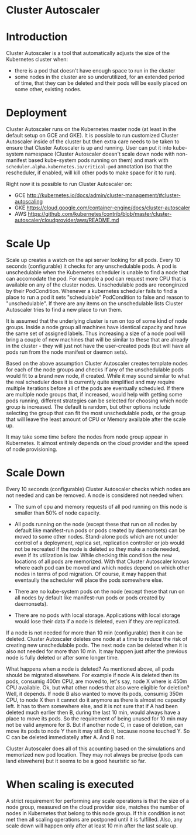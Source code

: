 # Cluster Autoscaler

# Introduction

Cluster Autoscaler is a tool that automatically adjusts the size of the Kubernetes cluster when:
* there is a pod that doesn't have enough space to run in the cluster
* some nodes in the cluster are so underutilized, for an extended period of time, 
that they can be deleted and their pods will be easily placed on some other, existing nodes.  

# Deployment

Cluster Autoscaler runs on the Kubernetes master node (at least in the default setup on GCE and GKE). 
It is possible to run customized Cluster Autoscaler inside of the cluster but then extra care needs
to be taken to ensure that Cluster Autoscaler is up and running. User can put it into kube-system
namespace (Cluster Autoscaler doesn't scale down node with non-manifest based kube-system pods running
on them) and mark with `scheduler.alpha.kubernetes.io/critical-pod` annotation (so that the rescheduler, 
if enabled, will kill other pods to make space for it to run). 

Right now it is possible to run Cluster Autoscaler on:
* GCE http://kubernetes.io/docs/admin/cluster-management/#cluster-autoscaling
* GKE https://cloud.google.com/container-engine/docs/cluster-autoscaler
* AWS https://github.com/kubernetes/contrib/blob/master/cluster-autoscaler/cloudprovider/aws/README.md

# Scale Up

Scale up creates a watch on the api server looking for all pods. Every 10 seconds (configurable)
it checks for any unschedulable pods. A pod is unschedulable when the Kubernetes scheduler is unable
to find a node that can accomodate the pod. For example a pod can request more CPU that is 
available on any of the cluster nodes. Unschedulable pods are reconginzed by their PodCondition. 
Whenever a kubernetes scheduler fails to find a place to run a pod it sets "schedulable" 
PodCondition to false and reason to "unschedulable".  If there are any items on the unschedulable 
lists Cluster Autoscaler tries to find a new place to run them. 

It is assumed that the underlying cluster is run on top of some kind of node groups.
Inside a node group all machines have identical capacity and have the same set of assigned labels. 
Thus increasing a size of a node pool will bring a couple of new machines that will be similar 
to these that are already in the cluster - they will just not have the user-created pods (but 
will have all pods run from the node manifest or daemon sets). 

Based on the above assumption Cluster Autoscaler creates template nodes for each of the 
node groups and checks if any of the unschedulable pods would fit to a brand new node, if created.
While it may sound similar to what the real scheduler does it is currently quite simplified and 
may require multiple iterations before all of the pods are eventually scheduled.
If there are multiple node groups that, if increased, would help with getting some pods running, 
different strategies can be selected for choosing which node group is increased. The default is
random, but other options include selecting the group that can fit the most unschedulable pods,
or the group that will leave the least amount of CPU or Memory available after the scale up.

It may take some time before the nodes from node group appear in Kubernetes. It almost entirely 
depends on the cloud provider and the speed of node provisioning.

# Scale Down

Every 10 seconds (configurable) Cluster Autoscaler checks which nodes are not needed and can 
be removed. A node is considered not needed when:

* The sum of cpu and memory requests of all pod running on this node is smaller than 50% of node
capacity.

* All pods running on the node (except these that run on all nodes by default like manifest-run pods
or pods created by daemonsets) can be moved to some other nodes. Stand-alone pods which are not
under control of a deployment, replica set, replication controller or job would not be recreated
if the node is deleted so they make a node needed, even if its utilization is low. While 
checking this condition the new locations of all pods are memorized. With that Cluster Autoscaler
knows where each pod can be moved and which nodes depend on which other nodes in terms of 
pod migration. Of course, it may happen that eventaully the scheduler will place the pods 
somewhere else. 

* There are no kube-system pods on the node (except these that run on all nodes by default like 
manifest-run pods or pods created by daemonsets).

* There are no pods with local storage. Applications with local storage would lose their 
data if a node is deleted, even if they are replicated.

If a node is not needed for more than 10 min (configurable) then it can be deleted. Cluster Autoscaler
deletes one node at a time to reduce the risk of creating new unschedulable pods. The next node 
can be deleted when it is also not needed for more than 10 min. It may happen just after
the previous node is fully deleted or after some longer time.

What happens when a node is deleted? As mentioned above, all pods should be migrated elsewhere.
For example if node A is deleted then its pods, consumig 400m CPU, are moved to, let's say, node
X where is 450m CPU available. Ok, but what other nodes that also were eligible for deletion? Well,
it depends. If node B also wanted to move its pods, consumig 350m CPU, to node X then it cannot 
do it anymore as there is almost no capacity left. It has to them somewhere else, and it is not sure that
if A had been deleted much earlier then B, during the last 10 min, would always have a place to
move its pods. So the requirement of being unused for 10 min may not be valid anymore for B. 
But if another node C, in case of deletion, can move its pods to node Y then it 
may still do it, because noone touched Y. So C can be deleted immediatelly after A. And B not. 

Cluster Autoscaler does all of this acounting based on the simulations and memorized new pod location.
They may not always be precise (pods can land elswehere) but it seems to be a good heuristic so far.


# When scaling is executed

A strict requirement for performing any scale operations is that the size of a node group,
measured on the cloud provider side, matches the number of nodes in Kubernetes that belong to this 
node group. If this condition is not met then all scaling operations are postponed until it is 
fulfilled. 
Also, any scale down will happen only after at least 10 min after the last scale up.
